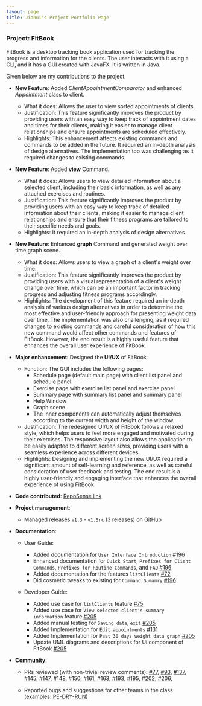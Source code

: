 ```yaml
---
layout: page
title: Jiahui's Project Portfolio Page
---
```


### Project: FitBook

FitBook is a desktop tracking book application used for tracking the progress and information
for the clients. The user interacts with it using a CLI, and it has a GUI created with JavaFX.
It is written in Java.

Given below are my contributions to the project.

* **New Feature**: Added *ClientAppointmentComparator* and enhanced *Appointment* class to client.
    * What it does: Allows the user to view sorted appointments of clients.
    * Justification: This feature significantly improves the product by providing users with an easy way to keep track of appointment dates and times for their clients, making it easier to manage client relationships and ensure appointments are scheduled effectively.
    * Highlights: This enhancement affects existing commands and commands to be added in the future. It required an in-depth analysis of design alternatives. The implementation too was challenging as it required changes to existing commands.

* **New Feature**: Added **view** Command.
    * What it does: Allows users to view detailed information about a selected client, including their basic information, as well as any attached exercises and routines.
    * Justification: This feature significantly improves the product by providing users with an easy way to keep track of detailed information about their clients, making it easier to manage client relationships and ensure that their fitness programs are tailored to their specific needs and goals.
    * Highlights: It required an in-depth analysis of design alternatives.

* **New Feature**: Enhanced **graph** Command and generated weight over time graph scene.
    * What it does: Allows users to view a graph of a client's weight over time.
    * Justification: This feature significantly improves the product by providing users with a visual representation of a client's weight change over time, which can be an important factor in tracking progress and adjusting fitness programs accordingly.
    * Highlights: The development of this feature required an in-depth analysis of various design alternatives in order to determine the most effective and user-friendly approach for presenting weight data over time. The implementation was also challenging, as it required changes to existing commands and careful consideration of how this new command would affect other commands and features of FitBook. However, the end result is a highly useful feature that enhances the overall user experience of FitBook.

* **Major enhancement**: Designed the **UI/UX** of FitBook
    * Function: The GUI includes the following pages:
      * Schedule page (default main page) with client list panel and schedule panel
      * Exercise page with exercise list panel and exercise panel
      * Summary page with summary list panel and summary panel
      * Help Window
      * Graph scene
      * The inner components can automatically adjust themselves according to the current width and height of the window.
    * Justification: The redesigned UI/UX of FitBook follows a relaxed style, which helps users to feel more engaged and motivated during their exercises. The responsive layout also allows the application to be easily adapted to different screen sizes, providing users with a seamless experience across different devices.
    * Highlights:  Designing and implementing the new UI/UX required a significant amount of self-learning and reference, as well as careful consideration of user feedback and testing. The end result is a highly user-friendly and engaging interface that enhances the overall experience of using FitBook.

* **Code contributed**: [RepoSense link](https://nus-cs2103-ay2223s2.github.io/tp-dashboard/?search=OliviaJHL&sort=groupTitle&sortWithin=title&timeframe=commit&mergegroup=&groupSelect=groupByRepos&breakdown=true&checkedFileTypes=docs~functional-code~test-code~other&since=2023-02-17&tabOpen=true&tabType=zoom&zA=jundatan&zR=AY2223S2-CS2103T-T15-2%2Ftp%5Bmaster%5D&zACS=355.44&zS=2023-02-17&zFS=jundatan&zU=2023-04-04&zMG=false&zFTF=commit&zFGS=groupByRepos&zFR=false)

* **Project management**:
    * Managed releases `v1.3` - `v1.5rc` (3 releases) on GitHub

* **Documentation**:
    * User Guide:
      * Added documentation for `User Interface Introduction` [\#196](https://github.com/AY2223S2-CS2103T-T15-2/tp/pull/196)
      * Enhanced documentation for `Quick Start`, `Prefixes for Client Commands`, `Prefixes for Routine Commands`, and `FAQ`  [\#196](https://github.com/AY2223S2-CS2103T-T15-2/tp/pull/196)
      * Added documentation for the features `listClients` [\#72](https://github.com/AY2223S2-CS2103T-T15-2/tp/pull/72)
      * Did cosmetic tweaks to existing for `Command Sumamry` [\#196](https://github.com/AY2223S2-CS2103T-T15-2/tp/pull/196)

  * Developer Guide:
      * Added use case for  `listClients` feature [\#75](https://github.com/AY2223S2-CS2103T-T15-2/tp/pull/75)
      * Added use case for  `View selected client's summary information` feature [\#205](https://github.com/AY2223S2-CS2103T-T15-2/tp/pull/205)
      * Added manual testing for `Saving data`, `exit` [\#205](https://github.com/AY2223S2-CS2103T-T15-2/tp/pull/205)
      * Added Implementation for `Edit appointments` [\#131](https://github.com/AY2223S2-CS2103T-T15-2/tp/pull/131)
      * Added Implementation for `Past 30 days weight data graph` [\#205](https://github.com/AY2223S2-CS2103T-T15-2/tp/pull/205)
      * Update UML diagrams and descriptions for Ui component of FitBook [\#205](https://github.com/AY2223S2-CS2103T-T15-2/tp/pull/205)

* **Community**:
    * PRs reviewed (with non-trivial review comments):
    [\#77](https://github.com/AY2223S2-CS2103T-T15-2/tp/pull/77),
    [\#93](https://github.com/AY2223S2-CS2103T-T15-2/tp/pull/93),
    [\#137](https://github.com/AY2223S2-CS2103T-T15-2/tp/pull/137),
    [\#145](https://github.com/AY2223S2-CS2103T-T15-2/tp/pull/145),
    [\#147](https://github.com/AY2223S2-CS2103T-T15-2/tp/pull/147),
    [\#148](https://github.com/AY2223S2-CS2103T-T15-2/tp/pull/148),
    [\#150](https://github.com/AY2223S2-CS2103T-T15-2/tp/pull/150),
    [\#161](https://github.com/AY2223S2-CS2103T-T15-2/tp/pull/161),
    [\#163](https://github.com/AY2223S2-CS2103T-T15-2/tp/pull/163),
    [\#193](https://github.com/AY2223S2-CS2103T-T15-2/tp/pull/193),
    [\#195](https://github.com/AY2223S2-CS2103T-T15-2/tp/pull/195),
    [\#202](https://github.com/AY2223S2-CS2103T-T15-2/tp/pull/202),
    [\#206](https://github.com/AY2223S2-CS2103T-T15-2/tp/pull/206),

    * Reported bugs and suggestions for other teams in the class (examples: [PE-DRY-RUN](https://github.com/OliviaJHL/ped))

